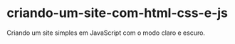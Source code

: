 # criando-um-site-com-html-css-e-js
Criando um site simples em JavaScript com o modo claro e escuro.
